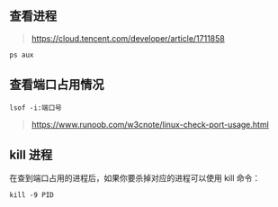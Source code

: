 ## 查看进程

> https://cloud.tencent.com/developer/article/1711858

```shell
ps aux
```

## 查看端口占用情况

```shell
lsof -i:端口号
```

> https://www.runoob.com/w3cnote/linux-check-port-usage.html

## kill 进程

在查到端口占用的进程后，如果你要杀掉对应的进程可以使用 kill 命令：

```shell
kill -9 PID
```
